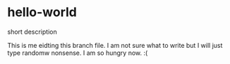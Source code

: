 # hello-world
short description

This is me eidting this branch file.
I am not sure what to write but I will just type randomw nonsense.
I am so hungry now. :(
